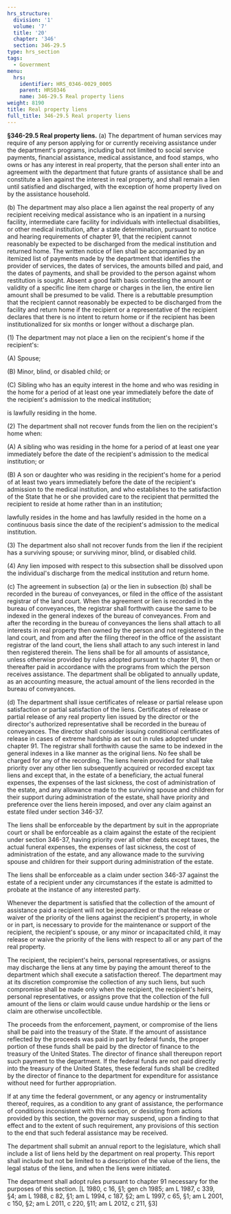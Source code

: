 ```yaml
---
hrs_structure:
  division: '1'
  volume: '7'
  title: '20'
  chapter: '346'
  section: 346-29.5
type: hrs_section
tags:
  - Government
menu:
  hrs:
    identifier: HRS_0346-0029_0005
    parent: HRS0346
    name: 346-29.5 Real property liens
weight: 8190
title: Real property liens
full_title: 346-29.5 Real property liens
---
```

**§346-29.5 Real property liens.** (a) The department of human services may require of any person applying for or currently receiving assistance under the department's programs, including but not limited to social service payments, financial assistance, medical assistance, and food stamps, who owns or has any interest in real property, that the person shall enter into an agreement with the department that future grants of assistance shall be and constitute a lien against the interest in real property, and shall remain a lien until satisfied and discharged, with the exception of home property lived on by the assistance household.

(b) The department may also place a lien against the real property of any recipient receiving medical assistance who is an inpatient in a nursing facility, intermediate care facility for individuals with intellectual disabilities, or other medical institution, after a state determination, pursuant to notice and hearing requirements of chapter 91, that the recipient cannot reasonably be expected to be discharged from the medical institution and returned home. The written notice of lien shall be accompanied by an itemized list of payments made by the department that identifies the provider of services, the dates of services, the amounts billed and paid, and the dates of payments, and shall be provided to the person against whom restitution is sought. Absent a good faith basis contesting the amount or validity of a specific line item charge or charges in the lien, the entire lien amount shall be presumed to be valid. There is a rebuttable presumption that the recipient cannot reasonably be expected to be discharged from the facility and return home if the recipient or a representative of the recipient declares that there is no intent to return home or if the recipient has been institutionalized for six months or longer without a discharge plan.

(1) The department may not place a lien on the recipient's home if the recipient's:

(A) Spouse;

(B) Minor, blind, or disabled child; or

(C) Sibling who has an equity interest in the home and who was residing in the home for a period of at least one year immediately before the date of the recipient's admission to the medical institution;

is lawfully residing in the home.

(2) The department shall not recover funds from the lien on the recipient's home when:

(A) A sibling who was residing in the home for a period of at least one year immediately before the date of the recipient's admission to the medical institution; or

(B) A son or daughter who was residing in the recipient's home for a period of at least two years immediately before the date of the recipient's admission to the medical institution, and who establishes to the satisfaction of the State that he or she provided care to the recipient that permitted the recipient to reside at home rather than in an institution;

lawfully resides in the home and has lawfully resided in the home on a continuous basis since the date of the recipient's admission to the medical institution.

(3) The department also shall not recover funds from the lien if the recipient has a surviving spouse; or surviving minor, blind, or disabled child.

(4) Any lien imposed with respect to this subsection shall be dissolved upon the individual's discharge from the medical institution and return home.

(c) The agreement in subsection (a) or the lien in subsection (b) shall be recorded in the bureau of conveyances, or filed in the office of the assistant registrar of the land court. When the agreement or lien is recorded in the bureau of conveyances, the registrar shall forthwith cause the same to be indexed in the general indexes of the bureau of conveyances. From and after the recording in the bureau of conveyances the liens shall attach to all interests in real property then owned by the person and not registered in the land court, and from and after the filing thereof in the office of the assistant registrar of the land court, the liens shall attach to any such interest in land then registered therein. The liens shall be for all amounts of assistance, unless otherwise provided by rules adopted pursuant to chapter 91, then or thereafter paid in accordance with the programs from which the person receives assistance. The department shall be obligated to annually update, as an accounting measure, the actual amount of the liens recorded in the bureau of conveyances.

(d) The department shall issue certificates of release or partial release upon satisfaction or partial satisfaction of the liens. Certificates of release or partial release of any real property lien issued by the director or the director's authorized representative shall be recorded in the bureau of conveyances. The director shall consider issuing conditional certificates of release in cases of extreme hardship as set out in rules adopted under chapter 91\. The registrar shall forthwith cause the same to be indexed in the general indexes in a like manner as the original liens. No fee shall be charged for any of the recording. The liens herein provided for shall take priority over any other lien subsequently acquired or recorded except tax liens and except that, in the estate of a beneficiary, the actual funeral expenses, the expenses of the last sickness, the cost of administration of the estate, and any allowance made to the surviving spouse and children for their support during administration of the estate, shall have priority and preference over the liens herein imposed, and over any claim against an estate filed under section 346-37.

The liens shall be enforceable by the department by suit in the appropriate court or shall be enforceable as a claim against the estate of the recipient under section 346-37, having priority over all other debts except taxes, the actual funeral expenses, the expenses of last sickness, the cost of administration of the estate, and any allowance made to the surviving spouse and children for their support during administration of the estate.

The liens shall be enforceable as a claim under section 346-37 against the estate of a recipient under any circumstances if the estate is admitted to probate at the instance of any interested party.

Whenever the department is satisfied that the collection of the amount of assistance paid a recipient will not be jeopardized or that the release or waiver of the priority of the liens against the recipient's property, in whole or in part, is necessary to provide for the maintenance or support of the recipient, the recipient's spouse, or any minor or incapacitated child, it may release or waive the priority of the liens with respect to all or any part of the real property.

The recipient, the recipient's heirs, personal representatives, or assigns may discharge the liens at any time by paying the amount thereof to the department which shall execute a satisfaction thereof. The department may at its discretion compromise the collection of any such liens, but such compromise shall be made only when the recipient, the recipient's heirs, personal representatives, or assigns prove that the collection of the full amount of the liens or claim would cause undue hardship or the liens or claim are otherwise uncollectible.

The proceeds from the enforcement, payment, or compromise of the liens shall be paid into the treasury of the State. If the amount of assistance reflected by the proceeds was paid in part by federal funds, the proper portion of these funds shall be paid by the director of finance to the treasury of the United States. The director of finance shall thereupon report such payment to the department. If the federal funds are not paid directly into the treasury of the United States, these federal funds shall be credited by the director of finance to the department for expenditure for assistance without need for further appropriation.

If at any time the federal government, or any agency or instrumentality thereof, requires, as a condition to any grant of assistance, the performance of conditions inconsistent with this section, or desisting from actions provided by this section, the governor may suspend, upon a finding to that effect and to the extent of such requirement, any provisions of this section to the end that such federal assistance may be received.

The department shall submit an annual report to the legislature, which shall include a list of liens held by the department on real property. This report shall include but not be limited to a description of the value of the liens, the legal status of the liens, and when the liens were initiated.

The department shall adopt rules pursuant to chapter 91 necessary for the purposes of this section. [L 1980, c 16, §1; gen ch 1985; am L 1987, c 339, §4; am L 1988, c 82, §1; am L 1994, c 187, §2; am L 1997, c 65, §1; am L 2001, c 150, §2; am L 2011, c 220, §11; am L 2012, c 211, §3]